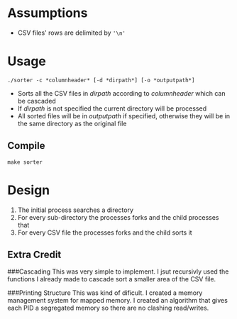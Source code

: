 Assumptions
===========
* CSV files' rows are delimited by `'\n'`

Usage
=====
`./sorter -c *columnheader* [-d *dirpath*] [-o *outputpath*]`
* Sorts all the CSV files in *dirpath*  according to *columnheader* which can be cascaded
* If *dirpath* is not specified the current directory will be processed
* All sorted files will be in *outputpath* if specified, otherwise they will be in the same directory as the original file

Compile
-------
`make sorter`
 

Design
======
1. The initial process searches a directory
2. For every sub-directory the processes forks and the child processes that
3. For every CSV file the processes forks and the child sorts it

Extra Credit
------------

###Cascading
This was very simple to implement. I jsut recursivly used the functions I already made to cascade sort a smaller area of the CSV file.

###Printing Structure
This was kind of dificult. I created a memory management system for mapped memory. I created an algorithm that gives each PID a segregated memory so there are no clashing read/writes.
